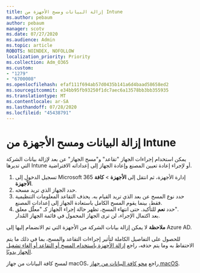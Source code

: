 ```yaml
---
title: إزالة البيانات ومسح الأجهزة من Intune
ms.author: pebaum
author: pebaum
manager: scotv
ms.date: 07/27/2020
ms.audience: Admin
ms.topic: article
ROBOTS: NOINDEX, NOFOLLOW
localization_priority: Priority
ms.collection: Adm_O365
ms.custom:
- "1279"
- "6700008"
ms.openlocfilehash: efaf111f694ab57d0435b141a6d4baad58658ed2
ms.sourcegitcommit: e34bb95fb93250f1dc7aec6a13578bb3bb355935
ms.translationtype: MT
ms.contentlocale: ar-SA
ms.lasthandoff: 07/28/2020
ms.locfileid: "45438791"
---
```

# <a name="removing-data-and-wiping-devices-from-intune"></a>إزالة البيانات ومسح الأجهزة من Intune

يمكن استخدام إجراءات الجهاز "تقاعد" و"مسح الجهاز" عن بعد لإزالة بيانات الشركة التي تديرها Intune أو لإجراء إعادة تعيين المصنع وإعادة الجهاز إلى إعداداته الافتراضية.

1. تسجيل الدخول إلى Microsoft 365 إدارة الأجهزة، ثم انتقل إلى **الأجهزة**  >  **كافة الأجهزة**.
2. حدد الجهاز الذي تريد مسحه.
3. حدد نوع المسح عن بعد الذي تريد القيام به. يحذف التقاعد المعلومات التنظيمية فقط، بينما يقوم المسح الكامل باستعادة الجهاز إلى إعدادات المصنع.
4. حدد **نعم** للتأكيد. حتى انتهاء المسح، تظهر حالة إجراء الجهاز كـ "معلّل معلق".</br>
    بعد اكتمال الإجراء، لن ترى الجهاز المحمول في قائمة الجهاز المُدار.

**ملاحظة** لا يمكن إزالة بيانات الشركة من الأجهزة التي تم الانضمام إليها إلى Azure AD.

للحصول على التفاصيل الكاملة لتأثير إجراءات التقاعد والمسح، بما في ذلك ما يتم الاحتفاظ به وما يتم حذفه، راجع [إزالة الأجهزة باستخدام المسح أو التقاعد أو إلغاء تشغيل الجهاز يدويًا](https://docs.microsoft.com/intune/devices-wipe).

لمسح كافة البيانات من جهاز macOS، راجع [محو كافة البيانات من جهاز macOS](https://docs.microsoft.com/intune/device-erase).